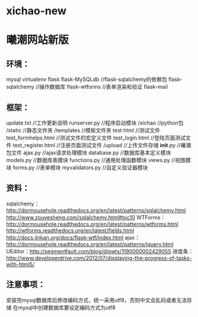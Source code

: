 # xichao-new
曦潮网站新版
====================

环境：
--------------------
  mysql
  virtualenv
  flask
  flask-MySQLdb    //flask-sqlalchemy的依赖包
  flask-sqlalchemy    //操作数据库
  flask-wtforms    //表单渲染和验证
  flask-mail


框架：
--------------------
  update.txt    //工作更新说明
  runserver.py    //程序启动模块
  /xichao    //python包
    /static    //静态文件夹
    /templates    //模板文件夹
      test.html    //测试文件
      test_formhelps.html    //测试文件的宏定义文件
      test_login.html    //登陆页面测试文件
      test_register.html    //注册页面测试文件
    /upload    //上传文件存储
    __init__.py    //曦潮包文件
    ajax.py    //ajax请求处理模块
    database.py    //数据库基本定义模块
    models.py    //数据库表模块
    functions.py    //通用处理函数模块
    views.py    //视图模块
    forms.py    //表单模块
    myvalidators.py    //自定义验证器模块

资料：
--------------------
  sqlalchemy：http://dormousehole.readthedocs.org/en/latest/patterns/sqlalchemy.html
              http://www.zouyesheng.com/sqlalchemy.html#toc10
  WTForms：http://dormousehole.readthedocs.org/en/latest/patterns/wtforms.html
           http://wtforms.readthedocs.org/en/latest/fields.html
           http://docs.jinkan.org/docs/flask-wtf/index.html
  ajax：http://dormousehole.readthedocs.org/en/latest/patterns/jquery.html
  UEditor：http://segmentfault.com/blog/digwtx/1190000002429055
  进度条：http://www.developerdrive.com/2012/07/displaying-the-progress-of-tasks-with-html5/

注意事项：
--------------------
  安装完mysql数据库后修改编码方式，统一采用utf8，否则中文会乱码或者无法存储
  在mysql中创建数据库要设定编码方式为utf8
